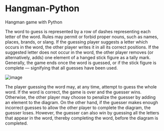 # Hangman-Python
Hangman game with Python

The word to guess is represented by a row of dashes representing each letter of the word.
Rules may permit or forbid proper nouns, such as names, places, brands, or slang.
If the guessing player suggests a letter which occurs in the word, the other player writes it in all its correct positions.
If the suggested letter does not occur in the word, the other player removes (or alternatively, adds) one element of a hanged stick figure as a tally mark. 
Generally, the game ends once the word is guessed, or if the stick figure is complete — signifying that all guesses have been used.

![image](https://user-images.githubusercontent.com/80544706/218455614-91aece1e-dd80-4693-996e-5833f37c392c.png)


The player guessing the word may, at any time, attempt to guess the whole word. 
If the word is correct, the game is over and the guesser wins. 
Otherwise, the other player may choose to penalize the guesser by adding an element to the diagram. On the other hand, if the guesser makes enough incorrect guesses to allow the other player to complete the diagram, the guesser loses. 
However, the guesser can also win by guessing all the letters that appear in the word, thereby completing the word, before the diagram is completed.


